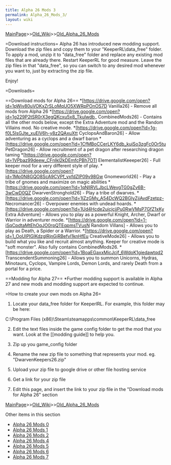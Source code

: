 ```yaml
---
title: Alpha 26 Mods 3
permalink: Alpha_26_Mods_3/
layout: wiki
---
```


[MainPage](/keeperrl_wiki/ "wikilink")>>[Old_Wiki](/keeperrl_wiki/Old_Wiki "wikilink")>>[Old_Alpha_26_Mods](/keeperrl_wiki/Old_Alpha_26_Mods "wikilink")

=Download instructions=
Alpha 26 has introduced new modding support. Download the zip files and copy them to your &quot;KeeperRL\data_free&quot; folder. To apply a mod, unzip it to &quot;data_free&quot; folder and replace any existing mod files that are already there. Restart KeeperRL for good measure. Leave the zip files in that &quot;data_free&quot;, so you can switch to any desired mod whenever you want to, just by extracting the zip file.

Enjoy!

=Downloads=

==Download mods for Alpha 26==
*[https://drive.google.com/open?id=1pWiv80uVOKxZrSLoMqUO5XWRpPOnOS7D Vanilla26] - Remove all mods from Alpha 26
*[https://drive.google.com/open?id=1g229P2tSR0rX3egQKcxu5x8_Tkulwdb_ CombinedMods26] - Contains all the other mods below, except the Extra Adventure mod and the Random Villains mod. No creative mode.
*[https://drive.google.com/open?id=1g-f0L5IsGJte_xuElV6h-y8z2QAxuXtt CyclopsAndBaron26] - Allow adventuring as a cyclops and a dwarf baron
*[https://drive.google.com/open?id=1CfMBoCCerLKY6db_kujSo3zgFc0Or5tu PetDragon26] - Allow recruitment of a pet dragon after researching dragon taming
*[https://drive.google.com/open?id=1VPbaz99deew_CFnIkl2kDEmfcPBh7OTl ElementalistKeeeper26] - Full keeper mod for a very different style of play.
*[https://drive.google.com/open?id=1Mp0N8GQO8ScA9CVPf_yxfdZIP09v98Gw Gnomeworld26] - Play a tribe of gnomes and maximize on magic abilities
*[https://drive.google.com/open?id=1qNllRVLJbcLWevgTG0gZv6B-3wCwD0QZ DwarvenStronghold26] - Play a tribe of dwarves.
*[https://drive.google.com/open?id=1IZzGMy_A54DcWQ2BGIyZjiAvdFzetpz- Necromancer26] - Overpower enemies with undead hoards.
*[https://drive.google.com/open?id=1Ud4Hcde2uicjcjjPu0RwVMsP7GfZ1xKy Extra Adventure] - Allows you to play as a powerful Knight, Archer, Dwarf or Warrior in adventurer mode.
*[https://drive.google.com/open?id=1-iSqCpdtaMtEhOqJO0rpQTEqpmsTVusN Random Villans] - Allows you to play as Death, a Spider or a Warrior.
*[https://drive.google.com/open?id=1_OoUlPIGlKdzglRjnGjRBefvl1knHfEu CreativeMode26] - Allows you to build what you like and recruit almost anything. Keeper for creative mode is &quot;soft monster&quot;. Also fully contains CombinedMods26.
*[https://drive.google.com/open?id=1BoaEGaxxMicJcjf_6WdoK1giedawtqd2 TranscendentSummoning26] - Allows you to summon Unicorns, Hydras, Minotaurs, Cyclops, Vampire Lords, Demon Lords, and rarely Death from a portal for a price.

==Modding for Alpha 27==
*Further modding support is available in Alpha 27 and new mods and modding support are expected to continue.

=How to create your own mods on Alpha 26=
1) Locate your data_free folder for KeeperlRL. For example, this folder may be here:

C:\Program Files (x86)\Steam\steamapps\common\KeeperRL\data_free

2) Edit the text files inside the game config folder to get the mod that you want. Look at the [[modding guide]] to help you.

3) Zip up you game_config folder

4) Rename the new zip file to something that represents your mod. eg. &quot;DwarvenKeepers26.zip&quot;

5) Upload your zip file to google drive or other file hosting service

6) Get a link for your zip file

7) Edit this page, and insert the link to your zip file in the &quot;Download mods for Alpha 26&quot; section

[MainPage](/keeperrl_wiki/ "wikilink")>>[Old_Wiki](/keeperrl_wiki/Old_Wiki "wikilink")>>[Old_Alpha_26_Mods](/keeperrl_wiki/Old_Alpha_26_Mods "wikilink")

Other items in this section
-    [Alpha 26 Mods 0](/keeperrl_wiki/Alpha_26_Mods_0 "wikilink")
-    [Alpha 26 Mods 1](/keeperrl_wiki/Alpha_26_Mods_1 "wikilink")
-    [Alpha 26 Mods 2](/keeperrl_wiki/Alpha_26_Mods_2 "wikilink")
-    [Alpha 26 Mods 4](/keeperrl_wiki/Alpha_26_Mods_4 "wikilink")
-    [Alpha 26 Mods 5](/keeperrl_wiki/Alpha_26_Mods_5 "wikilink")
-    [Alpha 26 Mods 6](/keeperrl_wiki/Alpha_26_Mods_6 "wikilink")
-    [Alpha 26 Mods 7](/keeperrl_wiki/Alpha_26_Mods_7 "wikilink")
